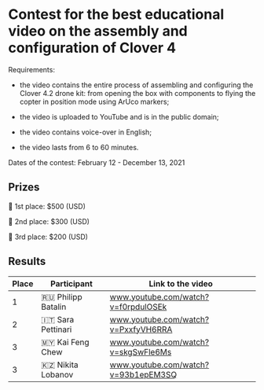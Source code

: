 # Contest for the best educational video on the assembly and configuration of Clover 4

Requirements: 

- the video contains the entire process of assembling and configuring the Clover 4.2 drone kit: from opening the box with components to flying the copter in position mode using ArUco markers;

- the video is uploaded to YouTube and is in the public domain;

- the video contains voice-over in English;

- the video lasts from 6 to 60 minutes.

Dates of the contest: February 12 - December 13, 2021

## Prizes 
🥇 1st place: $500 (USD)

🥈 2nd place: $300 (USD)

🥉 3rd place: $200 (USD)


## Results

|Place|Participant|Link to the video|
|-|-|-|
|1|🇷🇺 Philipp Batalin|www.youtube.com/watch?v=f0rpdulOSEk|
|2|🇮🇹 Sara Pettinari|www.youtube.com/watch?v=PxxfyVH6RRA|
|3|🇲🇾 Kai Feng Chew|www.youtube.com/watch?v=skgSwFle6Ms|
|3|🇰🇿 Nikita Lobanov|www.youtube.com/watch?v=93b1epEM3SQ|

